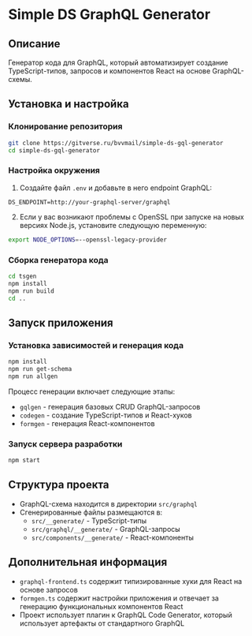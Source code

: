 # Simple DS GraphQL Generator

## Описание
Генератор кода для GraphQL, который автоматизирует создание TypeScript-типов, запросов и компонентов React на основе GraphQL-схемы.

## Установка и настройка

### Клонирование репозитория
```bash
git clone https://gitverse.ru/bvvmail/simple-ds-gql-generator
cd simple-ds-gql-generator
```

### Настройка окружения
1. Создайте файл `.env` и добавьте в него endpoint GraphQL:
```
DS_ENDPOINT=http://your-graphql-server/graphql
```

2. Если у вас возникают проблемы с OpenSSL при запуске на новых версиях Node.js, установите следующую переменную:
```bash
export NODE_OPTIONS=--openssl-legacy-provider
```

### Сборка генератора кода
```bash
cd tsgen
npm install
npm run build
cd ..
```

## Запуск приложения

### Установка зависимостей и генерация кода
```bash
npm install
npm run get-schema
npm run allgen
```

Процесс генерации включает следующие этапы:
- `gqlgen` - генерация базовых CRUD GraphQL-запросов
- `codegen` - создание TypeScript-типов и React-хуков
- `formgen` - генерация React-компонентов

### Запуск сервера разработки
```bash
npm start
```

## Структура проекта
- GraphQL-схема находится в директории `src/graphql`
- Сгенерированные файлы размещаются в:
  - `src/__generate/` - TypeScript-типы
  - `src/graphql/__generate/` - GraphQL-запросы
  - `src/components/__generate/` - React-компоненты

## Дополнительная информация
- `graphql-frontend.ts` содержит типизированные хуки для React на основе запросов
- `formgen.ts` содержит настройки приложения и отвечает за генерацию функциональных компонентов React
- Проект использует плагин к GraphQL Code Generator, который использует артефакты от стандартного GraphQL
